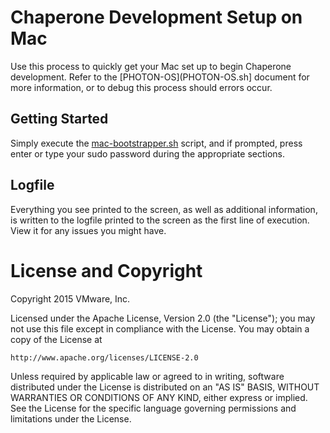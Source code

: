 # Chaperone Development Setup on Mac

Use this process to quickly get your Mac set up to begin Chaperone development.
Refer to the [PHOTON-OS](PHOTON-OS.sh] document for more information, or
to debug this process should errors occur.

## Getting Started

Simply execute the [mac-bootstrapper.sh](macbootstrapper.sh) script, and
if prompted, press enter or type your sudo password during the appropriate
sections.  

## Logfile

Everything you see printed to the screen, as well as additional information, is
written to the logfile printed to the screen as the first line of execution.
View it for any issues you might have.

# License and Copyright

Copyright 2015 VMware, Inc.

Licensed under the Apache License, Version 2.0 (the "License");
you may not use this file except in compliance with the License.
You may obtain a copy of the License at

    http://www.apache.org/licenses/LICENSE-2.0

Unless required by applicable law or agreed to in writing, software
distributed under the License is distributed on an "AS IS" BASIS,
WITHOUT WARRANTIES OR CONDITIONS OF ANY KIND, either express or implied.
See the License for the specific language governing permissions and
limitations under the License.
